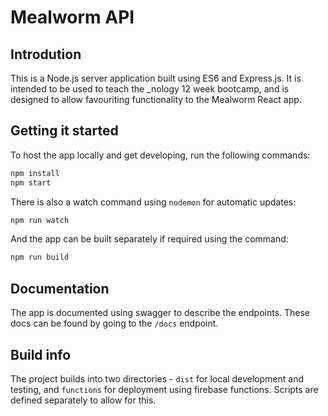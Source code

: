 # Mealworm API

## Introdution

This is a Node.js server application built using ES6 and Express.js. It is intended to be used to teach the _nology 12 week bootcamp, and is designed to allow favouriting functionality to the Mealworm React app.

## Getting it started

To host the app locally and get developing, run the following commands:

```bash
npm install
npm start
```

There is also a watch command using `nodemon` for automatic updates:

```bash
npm run watch
```

And the app can be built separately if required using the command:

```bash
npm run build
```

## Documentation

The app is documented using swagger to describe the endpoints. These docs can be found by going to the `/docs` endpoint.

## Build info

The project builds into two directories - `dist` for local development and testing, and `functions` for deployment using firebase functions. Scripts are defined separately to allow for this.
